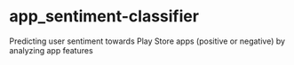 # app_sentiment-classifier
Predicting user sentiment towards Play Store apps (positive or negative) by analyzing app features
